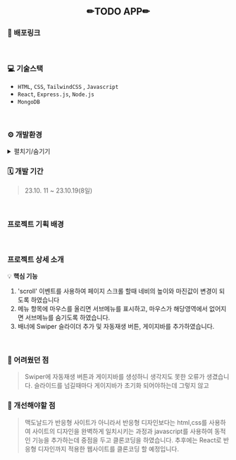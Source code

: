 <h2 align="center">✏TODO APP✏</h2>


### 🔗 배포링크

> 

<br />


### 💻 기술스택

- `HTML`, `CSS`, `TailwindCSS` , `Javascript`
- `React`, `Express.js`, `Node.js`
- `MongoDB`

<br />

### ⚙ 개발환경
<details>
<summary> 펼치기/숨기기 </summary>

- [Node.js](https://nodejs.org/ko/)
- Express
  ```bash
  npm init
  npm i express
  ```
- MongoDB
- https://cloud.mongodb.com/ 에서 클러스터 생성 > Database Access, Network Access 설정, URL 복사
  ```bash
  npm i mongodb
  ```
  </details>


### 🗓 개발 기간
> 23.10. 11 ~ 23.10.19(8일)

<br />



### 프로젝트 기획 배경
>
<br />

### 프로젝트 상세 소개

💡 **핵심 기능**

1. 'scroll' 이벤트를 사용하여 페이지 스크롤 할때 네비의 높이와 마진값이 변경이 되도록 하였습니다
2.  메뉴 항목에 마우스를 올리면 서브메뉴를 표시하고, 마우스가 해당영역에서 없어지면 서브메뉴를 숨기도록 하였습니다.
3.  배너에 Swiper 슬라이더 추가 및 자동재생 버튼, 게이지바를 추가하였습니다.
   

<br />


### 🎨 어려웠던 점
>  Swiper에 자동재생 버튼과 게이지바를 생성하니 생각지도 못한 오류가 생겼습니다. 슬라이드를 넘길때마다 게이지바가 초기화 되어야하는데
   그렇지 않고 

### 🎨 개선해야할 점
> 맥도날드가 반응형 사이트가 아니라서  반응형 디자인보다는 html,css를 사용하여 사이트의 디자인을 완벽하게 일치시키는 과정과 javascript를 사용하여 동적인 기능을 추가하는데 중점을 두고 클론코딩을 하였습니다. 추후에는 React로 반응형 디자인까지 적용한 웹사이트를 클론코딩 할 예정입니다.

